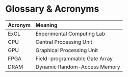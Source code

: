 # Glossary & Acronyms

| Acronym | Meaning |
| :--- | :--- |
| ExCL | Experimental Computing Lab |
| CPU | Central Processing  Unit |
| GPU | Graphical Processing Unit |
| FPGA | Field-programmable Gate Array |
| DRAM | Dynamic Random-Access Memory |

